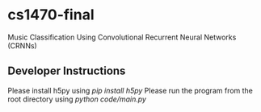 # cs1470-final
Music Classification Using Convolutional Recurrent Neural Networks (CRNNs)

## Developer Instructions
Please install h5py using *pip install h5py*
Please run the program from the root directory using *python code/main.py*